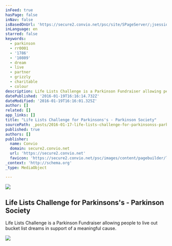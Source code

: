 ```yaml
---
inFeed: true
hasPage: false
inNav: false
isBasedOnUrl: 'https://secure2.convio.net/psc/site/SPageServer/;jsessionid=00000000.app202a?NONCE_TOKEN=FC1C2050F40E780C65BB2E491A2E259C&pagename=ll_2016_landing_page'
inLanguage: en
starred: false
keywords:
  - parkinson
  - rr0001
  - '1786'
  - '10809'
  - dream
  - live
  - partner
  - grizzly
  - charitable
  - colour
description: Life Lists Challenge is a Parkinson Fundraiser allowing people to live out bucket list dreams in support of a meaningful cause.
datePublished: '2016-01-19T16:16:14.732Z'
dateModified: '2016-01-19T16:16:01.325Z'
author: []
related: []
app_links: []
title: "Life Lists Challenge for Parkinsons's - Parkinson Society"
sourcePath: _posts/2016-01-17-life-lists-challenge-for-parkinsonss-parkinson-society.md
published: true
authors: []
publisher:
  name: Convio
  domain: secure2.convio.net
  url: 'https://secure2.convio.net'
  favicon: 'https://secure2.convio.net/psc/images/content/pagebuilder/llc_favicon.png'
_context: 'http://schema.org'
_type: MediaObject

---
```

![](https://the-grid-user-content.s3-us-west-2.amazonaws.com/6b45255e-4469-4c71-9c4d-25d746dd927b.png)

<article style=""><h1>Life Lists Challenge for Parkinsons's - Parkinson Society</h1><p>Life Lists Challenge is a Parkinson Fundraiser allowing people to live out bucket list dreams in support of a meaningful cause.</p><img src="https://s3-us-west-2.amazonaws.com/the-grid-img/p/48c20d07001bac1853e4755a169922f43e2d5f37.jpg" /></article>